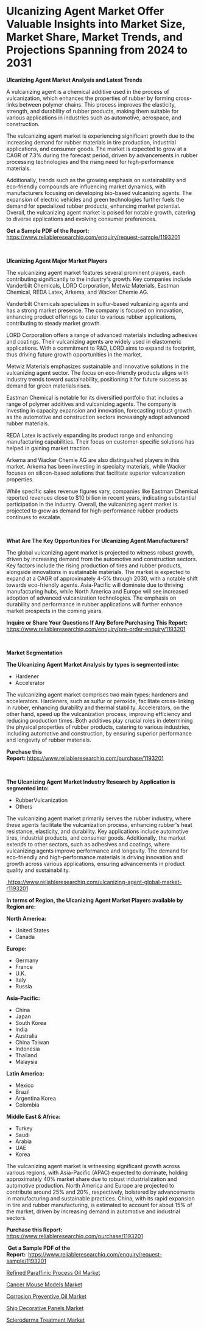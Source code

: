 <p><h1>Ulcanizing Agent Market Offer Valuable Insights into Market Size, Market Share, Market Trends, and Projections Spanning from 2024 to 2031</h1></p><p><strong>Ulcanizing Agent Market Analysis and Latest Trends</strong></p>
<p><p>A vulcanizing agent is a chemical additive used in the process of vulcanization, which enhances the properties of rubber by forming cross-links between polymer chains. This process improves the elasticity, strength, and durability of rubber products, making them suitable for various applications in industries such as automotive, aerospace, and construction.</p><p>The vulcanizing agent market is experiencing significant growth due to the increasing demand for rubber materials in tire production, industrial applications, and consumer goods. The market is expected to grow at a CAGR of 7.3% during the forecast period, driven by advancements in rubber processing technologies and the rising need for high-performance materials. </p><p>Additionally, trends such as the growing emphasis on sustainability and eco-friendly compounds are influencing market dynamics, with manufacturers focusing on developing bio-based vulcanizing agents. The expansion of electric vehicles and green technologies further fuels the demand for specialized rubber products, enhancing market potential. Overall, the vulcanizing agent market is poised for notable growth, catering to diverse applications and evolving consumer preferences.</p></p>
<p><strong>Get a Sample PDF of the Report:&nbsp;</strong> <a href="https://www.reliableresearchiq.com/enquiry/request-sample/1193201?utm_campaign=1121&utm_medium=2&utm_source=Github&utm_content=ia&utm_term=06122024&utm_id=ulcanizing-agent">https://www.reliableresearchiq.com/enquiry/request-sample/1193201</a></p>
<p>&nbsp;</p>
<p><strong>Ulcanizing Agent Major Market Players</strong></p>
<p><p>The vulcanizing agent market features several prominent players, each contributing significantly to the industry's growth. Key companies include Vanderbilt Chemicals, LORD Corporation, Metwiz Materials, Eastman Chemical, REDA Latex, Arkema, and Wacker Chemie AG.</p><p>Vanderbilt Chemicals specializes in sulfur-based vulcanizing agents and has a strong market presence. The company is focused on innovation, enhancing product offerings to cater to various rubber applications, contributing to steady market growth.</p><p>LORD Corporation offers a range of advanced materials including adhesives and coatings. Their vulcanizing agents are widely used in elastomeric applications. With a commitment to R&D, LORD aims to expand its footprint, thus driving future growth opportunities in the market.</p><p>Metwiz Materials emphasizes sustainable and innovative solutions in the vulcanizing agent sector. The focus on eco-friendly products aligns with industry trends toward sustainability, positioning it for future success as demand for green materials rises.</p><p>Eastman Chemical is notable for its diversified portfolio that includes a range of polymer additives and vulcanizing agents. The company is investing in capacity expansion and innovation, forecasting robust growth as the automotive and construction sectors increasingly adopt advanced rubber materials.</p><p>REDA Latex is actively expanding its product range and enhancing manufacturing capabilities. Their focus on customer-specific solutions has helped in gaining market traction.</p><p>Arkema and Wacker Chemie AG are also distinguished players in this market. Arkema has been investing in specialty materials, while Wacker focuses on silicon-based solutions that facilitate superior vulcanization properties.</p><p>While specific sales revenue figures vary, companies like Eastman Chemical reported revenues close to $10 billion in recent years, indicating substantial participation in the industry. Overall, the vulcanizing agent market is projected to grow as demand for high-performance rubber products continues to escalate.</p></p>
<p>&nbsp;</p>
<p><strong>What Are The Key Opportunities For Ulcanizing Agent Manufacturers?</strong></p>
<p><p>The global vulcanizing agent market is projected to witness robust growth, driven by increasing demand from the automotive and construction sectors. Key factors include the rising production of tires and rubber products, alongside innovations in sustainable materials. The market is expected to expand at a CAGR of approximately 4-5% through 2030, with a notable shift towards eco-friendly agents. Asia-Pacific will dominate due to thriving manufacturing hubs, while North America and Europe will see increased adoption of advanced vulcanization technologies. The emphasis on durability and performance in rubber applications will further enhance market prospects in the coming years.</p></p>
<p><strong>Inquire or Share Your Questions If Any Before Purchasing This Report:</strong> <a href="https://www.reliableresearchiq.com/enquiry/pre-order-enquiry/1193201?utm_campaign=1121&utm_medium=2&utm_source=Github&utm_content=ia&utm_term=06122024&utm_id=ulcanizing-agent">https://www.reliableresearchiq.com/enquiry/pre-order-enquiry/1193201</a></p>
<p>&nbsp;</p>
<p><strong>Market Segmentation</strong></p>
<p><strong>The Ulcanizing Agent Market Analysis by types is segmented into:</strong></p>
<p><ul><li>Hardener</li><li>Accelerator</li></ul></p>
<p><p>The vulcanizing agent market comprises two main types: hardeners and accelerators. Hardeners, such as sulfur or peroxide, facilitate cross-linking in rubber, enhancing durability and thermal stability. Accelerators, on the other hand, speed up the vulcanization process, improving efficiency and reducing production times. Both additives play crucial roles in determining the physical properties of rubber products, catering to various industries, including automotive and construction, by ensuring superior performance and longevity of rubber materials.</p></p>
<p><strong>Purchase this Report:&nbsp;</strong><a href="https://www.reliableresearchiq.com/purchase/1193201?utm_campaign=1121&utm_medium=2&utm_source=Github&utm_content=ia&utm_term=06122024&utm_id=ulcanizing-agent">https://www.reliableresearchiq.com/purchase/1193201</a></p>
<p>&nbsp;</p>
<p><strong>The Ulcanizing Agent Market Industry Research by Application is segmented into:</strong></p>
<p><ul><li>RubberVulcanization</li><li>Others</li></ul></p>
<p><p>The vulcanizing agent market primarily serves the rubber industry, where these agents facilitate the vulcanization process, enhancing rubber's heat resistance, elasticity, and durability. Key applications include automotive tires, industrial products, and consumer goods. Additionally, the market extends to other sectors, such as adhesives and coatings, where vulcanizing agents improve performance and longevity. The demand for eco-friendly and high-performance materials is driving innovation and growth across various applications, ensuring advancements in product quality and sustainability.</p></p>
<p><a href="https://www.reliableresearchiq.com/ulcanizing-agent-global-market-r1193201?utm_campaign=1121&utm_medium=2&utm_source=Github&utm_content=ia&utm_term=06122024&utm_id=ulcanizing-agent">&nbsp;https://www.reliableresearchiq.com/ulcanizing-agent-global-market-r1193201</a></p>
<p><strong>In terms of Region, the Ulcanizing Agent Market Players available by Region are:</strong></p>
<p>
    <p> <strong> North America: </strong>
        <ul>
            <li>United States</li>
            <li>Canada</li>
        </ul>
        </p> 
    <p> <strong> Europe: </strong>
        <ul>
            <li>Germany</li>
            <li>France</li>
            <li>U.K.</li>
            <li>Italy</li>
            <li>Russia</li>
        </ul>
        </p> 
    <p> <strong> Asia-Pacific: </strong>
        <ul>
            <li>China</li>
            <li>Japan</li>
            <li>South Korea</li>
            <li>India</li>
            <li>Australia</li>
            <li>China Taiwan</li>
            <li>Indonesia</li>
            <li>Thailand</li>
            <li>Malaysia</li>
        </ul>
        </p> 
    <p> <strong> Latin America: </strong>
        <ul>
            <li>Mexico</li>
            <li>Brazil</li>
            <li>Argentina Korea</li>
            <li>Colombia</li>
        </ul>
        </p> 
    <p> <strong> Middle East & Africa: </strong>
        <ul>
            <li>Turkey</li>
            <li>Saudi</li>
            <li>Arabia</li>
            <li>UAE</li>
            <li>Korea</li>
        </ul>
    </p>
    </p>
<p><p>The vulcanizing agent market is witnessing significant growth across various regions, with Asia-Pacific (APAC) expected to dominate, holding approximately 40% market share due to robust industrialization and automotive production. North America and Europe are projected to contribute around 25% and 20%, respectively, bolstered by advancements in manufacturing and sustainable practices. China, with its rapid expansion in tire and rubber manufacturing, is estimated to account for about 15% of the market, driven by increasing demand in automotive and industrial sectors.</p></p>
<p><strong>Purchase this Report: </strong><a href="https://www.reliableresearchiq.com/purchase/1193201?utm_campaign=1121&utm_medium=2&utm_source=Github&utm_content=ia&utm_term=06122024&utm_id=ulcanizing-agent">https://www.reliableresearchiq.com/purchase/1193201</a></p>
<p>&nbsp;<strong>Get a Sample PDF of the Report:&nbsp;&nbsp;</strong><a href="https://www.reliableresearchiq.com/enquiry/request-sample/1193201?utm_campaign=1121&utm_medium=2&utm_source=Github&utm_content=ia&utm_term=06122024&utm_id=ulcanizing-agent">https://www.reliableresearchiq.com/enquiry/request-sample/1193201</a></p>
<p><strong></strong></p>
<p><p><a href="https://issuu.com/reportprime-2/docs/refined-paraffinic-process-oil-market-size-2030.pp?utm_campaign=1121&utm_medium=2&utm_source=Github&utm_content=ia&utm_term=06122024&utm_id=ulcanizing-agent">Refined Paraffinic Process Oil Market</a></p><p><a href="https://www.linkedin.com/pulse/rising-demand-cancer-mouse-models-market-influencing-size-cagr-si9we?utm_campaign=1121&utm_medium=2&utm_source=Github&utm_content=ia&utm_term=06122024&utm_id=ulcanizing-agent">Cancer Mouse Models Market</a></p><p><a href="https://issuu.com/reportprime-2/docs/corrosion-preventive-oil-market-size-2030.pptx?utm_campaign=1121&utm_medium=2&utm_source=Github&utm_content=ia&utm_term=06122024&utm_id=ulcanizing-agent">Corrosion Preventive Oil Market</a></p><p><a href="https://github.com/aikinzul446/Market-Research-Report-List-1/blob/main/ship-decorative-panels-market.md?utm_campaign=1121&utm_medium=2&utm_source=Github&utm_content=ia&utm_term=06122024&utm_id=ulcanizing-agent">Ship Decorative Panels Market</a></p><p><a href="https://www.linkedin.com/pulse/scleroderma-treatmentmarketinsightsmarketsizeandgrowthprospectswithanestimatedcagrof97from2024to2031-qaoke?utm_campaign=1121&utm_medium=2&utm_source=Github&utm_content=ia&utm_term=06122024&utm_id=ulcanizing-agent">Scleroderma Treatment Market</a></p></p>